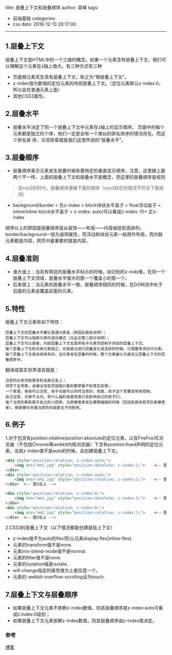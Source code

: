title: 层叠上下文和层叠顺序
author: 郭峰
tags:
  - 前端基础
categories:
  - css
date: 2019-12-13 20:17:00
---
## 1.层叠上下文
层叠上下文是HTML中的一个三维的概念。如果一个元素含有层叠上下文，我们可以理解这个元素在z轴上值大。有三种方式有三种
* 页面根元素天生具有层叠上下文，称之为“根层叠上下文”。
* z-index值为数值的定位元素的传统层叠上下文。（定位元素默认z-index:0，所以会在普通元素上面）
* 其他CSS3属性。

## 2.层叠水平
* 层叠水平决定了同一个层叠上下文中元素在z轴上的显示顺序。  页面中的每个元素都是独立的个体，他们一定是会有一个类似的排名排序的情况存在。而这个排名排 序、论资排辈就是我们这里所说的“层叠水平”。

## 3.层叠顺序
* 层叠顺序表示元素发生层叠时候有着特定的垂直显示顺序，注意，这里跟上面两个不一样，上面的层叠上下文和层叠水平是概念，而这里的层叠顺序是规则
> 在css2的时代，层叠顺序遵循下面的顺序（css3存在的情况不符合下面规则）
* background/border < 负z-index < block块状水平盒子 < float浮动盒子 < inline/inline-block水平盒子 < z-index: auto(可以看成z-index: 0)< 正z-index

顺序以上的原因是层叠顺序是从装饰——布局——内容由低到高排列，border/background一般为装饰属性，而浮动和块状元素一般用作布局，而内联元素都是内容，网页中最重要的就是内容。
<!-- more-->

## 4.层叠准则

 * 谁大谁上：当具有明显的层叠水平标示的时候，如识别的z-indx值，在同一个层叠上下文领域，层叠水平值大的那一个覆盖小的那一个。
 * 后来居上：当元素的层叠水平一致、层叠顺序相同的时候，在DOM流中处于后面的元素会覆盖前面的元素。

## 5.特性
层叠上下文元素有如下特性：

    层叠上下文的层叠水平要比普通元素高（原因后面会说明）；
    层叠上下文可以阻断元素的混合模式（见此文第二部分说明）；
    层叠上下文可以嵌套，内部层叠上下文及其所有子元素均受制于外部的层叠上下文。
    每个层叠上下文和兄弟元素独立，也就是当进行层叠变化或渲染的时候，只需要考虑后代元素。
    每个层叠上下文是自成体系的，当元素发生层叠的时候，整个元素被认为是在父层叠上下文的层叠顺序中。

翻译成真实世界语言就是：

    当官的比老百姓更有机会面见圣上；
    领导下去考察，会被当地官员阻隔只看到繁荣看不到真实民情；
    一个家里，爸爸可以当官，孩子也是可以同时当官的。但是，孩子这个官要受爸爸控制。
    自己当官，兄弟不占光。有什么福利或者变故只会影响自己的孩子们。
    每个当官的都有属于自己的小团体，当家眷管家发生摩擦磕碰的时候（包括和其他官员的家眷管家），都是要优先看当官的也就是主子的脸色。
    
## 6.例子
1.对于包含有position:relative/position:absolute的定位元素，以及FireFox/IE浏览器（不包括Chrome等webkit内核浏览器）下含有position:fixed声明的定位元素，当其z-index值不是auto的时候，会创建层叠上下文。

```html
<div style="position:relative; z-index:auto;">
    <img src="mm1.jpg" style="position:absolute; z-index:2;">    <-- 图1-->
</div>
<div style="position:relative; z-index:auto;">
    <img src="mm2.jpg" style="position:relative; z-index:1;">    <-- 图2 -->
</div>  <-- 图1在上 -->

```
```html
<div style="position:relative; z-index:0;">
    <img src="mm1.jpg" style="position:absolute; z-index:2;">    <-- 图1-->
</div>
<div style="position:relative; z-index:0;">
    <img src="mm2.jpg" style="position:relative; z-index:1;">    <-- 图2 -->
</div>  <-- 图2在上 -->

```
2.CSS3的层叠上下文（以下情况都能创建层级上下文）

* z-index值不为auto的flex项(父元素display:flex|inline-flex).
* 元素的transform值不是none.
* 元素mix-blend-mode值不是normal.
* 元素的filter值不是none.
* 元素的isolation值是isolate.
* will-change指定的属性值为上面任意一个。
* 元素的-webkit-overflow-scrolling设为touch.
## 7.层叠上下文与层叠顺序

* 如果层叠上下文元素不依赖z-index数值，则其层叠顺序是z-index:auto可看成z:index:0级别；
* 如果层叠上下文元素依赖z-index数值，则其层叠顺序由z-index值决定。


### 参考
[博客](https://www.cnblogs.com/xianhaiyuan/p/5331134.html)